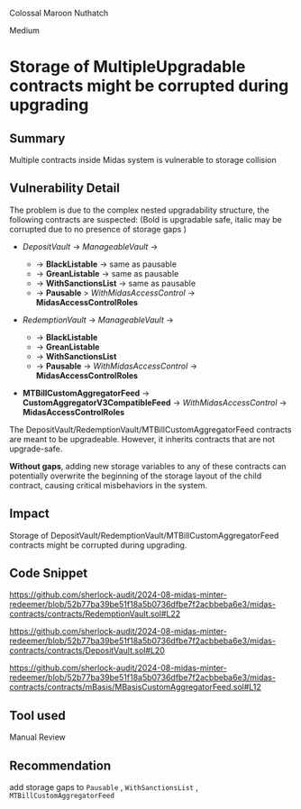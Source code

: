Colossal Maroon Nuthatch

Medium

# Storage of MultipleUpgradable contracts might be corrupted during upgrading

## Summary
Multiple contracts inside Midas system is vulnerable to storage collision
## Vulnerability Detail
The problem is due to the complex nested upgradability structure, the following contracts are suspected: (Bold is upgradable safe, italic may be corrupted due to no presence of storage gaps )

- _DepositVault_ -> _ManageableVault_ -> 
     - -> **BlackListable** -> same as pausable
     - -> **GreanListable** -> same as pausable
     - -> **WithSanctionsList** -> same as pausable
     - -> **Pausable** > _WithMidasAccessControl_ -> **MidasAccessControlRoles**
       
 - _RedemptionVault_ -> _ManageableVault_ -> 
     - -> **BlackListable**
     - -> **GreanListable** 
     - -> **WithSanctionsList** 
     - -> **Pausable** -> _WithMidasAccessControl_ -> **MidasAccessControlRoles**
       
- **MTBillCustomAggregatorFeed** -> **CustomAggregatorV3CompatibleFeed** -> _WithMidasAccessControl_ -> **MidasAccessControlRoles**
  
The DepositVault/RedemptionVault/MTBillCustomAggregatorFeed contracts are meant to be upgradeable. However, it inherits contracts that are not upgrade-safe.
    
**Without gaps**, adding new storage variables to any of these contracts can potentially overwrite the beginning of the storage layout of the child contract, causing critical misbehaviors in the system.

## Impact
Storage of DepositVault/RedemptionVault/MTBillCustomAggregatorFeed contracts might be corrupted during upgrading.
## Code Snippet
https://github.com/sherlock-audit/2024-08-midas-minter-redeemer/blob/52b77ba39be51f18a5b0736dfbe7f2acbbeba6e3/midas-contracts/contracts/RedemptionVault.sol#L22

https://github.com/sherlock-audit/2024-08-midas-minter-redeemer/blob/52b77ba39be51f18a5b0736dfbe7f2acbbeba6e3/midas-contracts/contracts/DepositVault.sol#L20

https://github.com/sherlock-audit/2024-08-midas-minter-redeemer/blob/52b77ba39be51f18a5b0736dfbe7f2acbbeba6e3/midas-contracts/contracts/mBasis/MBasisCustomAggregatorFeed.sol#L12
## Tool used

Manual Review

## Recommendation

add storage gaps to `Pausable` , `WithSanctionsList` , `MTBillCustomAggregatorFeed`
